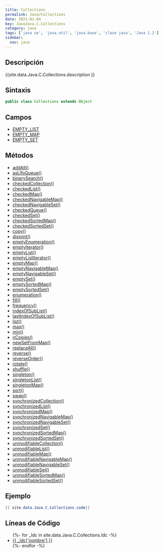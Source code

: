 ```yaml
---
title: Collections
permalink: Java/Collections
date: 2021-01-04
key: JavaJava.C.Collections
category: java
tags: ['java se', 'java.util', 'java.base', 'clase java', 'Java 1.2']
sidebar: 
  nav: java
---
```


## Descripción
{{site.data.Java.C.Collections.description }}

## Sintaxis
~~~java
public class Collections extends Object
~~~

## Campos
* [EMPTY_LIST](/Java/Collections/EMPTY_LIST)
* [EMPTY_MAP](/Java/Collections/EMPTY_MAP)
* [EMPTY_SET](/Java/Collections/EMPTY_SET)

## Métodos
* [addAll()](/Java/Collections/addAll)
* [asLifoQueue()](/Java/Collections/asLifoQueue)
* [binarySearch()](/Java/Collections/binarySearch)
* [checkedCollection()](/Java/Collections/checkedCollection)
* [checkedList()](/Java/Collections/checkedList)
* [checkedMap()](/Java/Collections/checkedMap)
* [checkedNavigableMap()](/Java/Collections/checkedNavigableMap)
* [checkedNavigableSet()](/Java/Collections/checkedNavigableSet)
* [checkedQueue()](/Java/Collections/checkedQueue)
* [checkedSet()](/Java/Collections/checkedSet)
* [checkedSortedMap()](/Java/Collections/checkedSortedMap)
* [checkedSortedSet()](/Java/Collections/checkedSortedSet)
* [copy()](/Java/Collections/copy)
* [disjoint()](/Java/Collections/disjoint)
* [emptyEnumeration()](/Java/Collections/emptyEnumeration)
* [emptyIterator()](/Java/Collections/emptyIterator)
* [emptyList()](/Java/Collections/emptyList)
* [emptyListIterator()](/Java/Collections/emptyListIterator)
* [emptyMap()](/Java/Collections/emptyMap)
* [emptyNavigableMap()](/Java/Collections/emptyNavigableMap)
* [emptyNavigableSet()](/Java/Collections/emptyNavigableSet)
* [emptySet()](/Java/Collections/emptySet)
* [emptySortedMap()](/Java/Collections/emptySortedMap)
* [emptySortedSet()](/Java/Collections/emptySortedSet)
* [enumeration()](/Java/Collections/enumeration)
* [fill()](/Java/Collections/fill)
* [frequency()](/Java/Collections/frequency)
* [indexOfSubList()](/Java/Collections/indexOfSubList)
* [lastIndexOfSubList()](/Java/Collections/lastIndexOfSubList)
* [list()](/Java/Collections/list)
* [max()](/Java/Collections/max)
* [min()](/Java/Collections/min)
* [nCopies()](/Java/Collections/nCopies)
* [newSetFromMap()](/Java/Collections/newSetFromMap)
* [replaceAll()](/Java/Collections/replaceAll)
* [reverse()](/Java/Collections/reverse)
* [reverseOrder()](/Java/Collections/reverseOrder)
* [rotate()](/Java/Collections/rotate)
* [shuffle()](/Java/Collections/shuffle)
* [singleton()](/Java/Collections/singleton)
* [singletonList()](/Java/Collections/singletonList)
* [singletonMap()](/Java/Collections/singletonMap)
* [sort()](/Java/Collections/sort)
* [swap()](/Java/Collections/swap)
* [synchronizedCollection()](/Java/Collections/synchronizedCollection)
* [synchronizedList()](/Java/Collections/synchronizedList)
* [synchronizedMap()](/Java/Collections/synchronizedMap)
* [synchronizedNavigableMap()](/Java/Collections/synchronizedNavigableMap)
* [synchronizedNavigableSet()](/Java/Collections/synchronizedNavigableSet)
* [synchronizedSet()](/Java/Collections/synchronizedSet)
* [synchronizedSortedMap()](/Java/Collections/synchronizedSortedMap)
* [synchronizedSortedSet()](/Java/Collections/synchronizedSortedSet)
* [unmodifiableCollection()](/Java/Collections/unmodifiableCollection)
* [unmodifiableList()](/Java/Collections/unmodifiableList)
* [unmodifiableMap()](/Java/Collections/unmodifiableMap)
* [unmodifiableNavigableMap()](/Java/Collections/unmodifiableNavigableMap)
* [unmodifiableNavigableSet()](/Java/Collections/unmodifiableNavigableSet)
* [unmodifiableSet()](/Java/Collections/unmodifiableSet)
* [unmodifiableSortedMap()](/Java/Collections/unmodifiableSortedMap)
* [unmodifiableSortedSet()](/Java/Collections/unmodifiableSortedSet)

## Ejemplo
~~~java
{{ site.data.Java.C.Collections.code}}
~~~

## Líneas de Código
<ul>
{%- for _ldc in site.data.Java.C.Collections.ldc -%}
   <li>
       <a href="{{_ldc['url'] }}">{{ _ldc['nombre'] }}</a>
   </li>
{%- endfor -%}
</ul>

